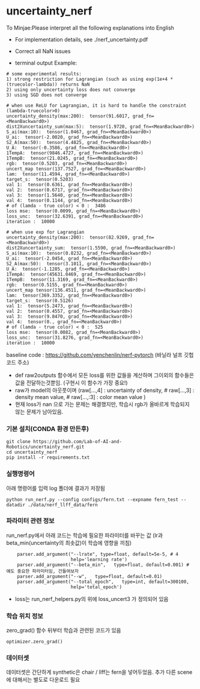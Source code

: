 # uncertainty_nerf
To Minjae:Please interpret all the following explanations into English

* For implementation details, see ./nerf_uncertainty.pdf

* Correct all NaN issues

* terminal output Example:

```
# some experimental results:
1) strong restriction for Lagrangian (such as using exp(1e+4 * (truecolor-lambda)) returns NaN
2) using only uncertainty loss does not converge
3) using SGD does not converge

# when use ReLU for Lagrangian, it is hard to handle the constraint (lambda-truecolor>0)
uncertainty_density(max:200):  tensor(91.6017, grad_fn=<MeanBackward0>)
dist2Xuncertainty_sum(max:5):  tensor(1.9720, grad_fn=<MeanBackward0>)
S_ai(max:10):  tensor(1.0467, grad_fn=<MeanBackward0>)
U_ai:  tensor(-2.0020, grad_fn=<MeanBackward0>)
S2_A(max:50):  tensor(4.4825, grad_fn=<MeanBackward0>)
U_A:  tensor(-0.3586, grad_fn=<MeanBackward0>)
1TempA:  tensor(9846.4727, grad_fn=<MeanBackward0>)
1TempB:  tensor(21.0245, grad_fn=<MeanBackward0>)
rgb:  tensor(0.5203, grad_fn=<MeanBackward0>)
uncert_map tensor(137.7527, grad_fn=<MeanBackward0>)
lam:  tensor(11.4594, grad_fn=<MeanBackward0>)
target_s:  tensor(0.5203)
val 1:  tensor(0.6361, grad_fn=<MeanBackward0>)
val 2:  tensor(0.6717, grad_fn=<MeanBackward0>)
val 3:  tensor(1.5640, grad_fn=<MeanBackward0>)
val 4:  tensor(0.1144, grad_fn=<MeanBackward0>)
# of (lamda - true color) < 0 :  3486
loss mse:  tensor(0.0099, grad_fn=<MeanBackward0>)
loss_unc:  tensor(32.6391, grad_fn=<MeanBackward0>)
iteration :  10000

# when use exp for Lagrangian
uncertainty_density(max:200):  tensor(82.9269, grad_fn=<MeanBackward0>)
dist2Xuncertainty_sum:  tensor(1.5590, grad_fn=<MeanBackward0>)
S_ai(max:10):  tensor(0.8232, grad_fn=<MeanBackward0>)
U_ai:  tensor(-2.0454, grad_fn=<MeanBackward0>)
S2_A(max:50):  tensor(3.1011, grad_fn=<MeanBackward0>)
U_A:  tensor(-1.1285, grad_fn=<MeanBackward0>)
1TempA:  tensor(45631.0469, grad_fn=<MeanBackward0>)
1TempB:  tensor(11.3169, grad_fn=<MeanBackward0>)
rgb:  tensor(0.5155, grad_fn=<MeanBackward0>)
uncert_map tensor(136.4511, grad_fn=<MeanBackward0>)
lam:  tensor(369.3352, grad_fn=<MeanBackward0>)
target_s:  tensor(0.5126)
val 1:  tensor(5.2473, grad_fn=<MeanBackward0>)
val 2:  tensor(0.4557, grad_fn=<MeanBackward0>)
val 3:  tensor(9.8470, grad_fn=<MeanBackward0>)
val 4:  tensor(0., grad_fn=<MeanBackward0>)
# of (lamda - true color) < 0 :  525
loss mse:  tensor(0.0082, grad_fn=<MeanBackward0>)
loss_unc:  tensor(31.8276, grad_fn=<MeanBackward0>)
iteration :  10000
```

baseline code : https://github.com/yenchenlin/nerf-pytorch (바닐라 널프 깃헙코드 주소)





- def raw2outputs 함수에서 모든 loss를 위한 값들을 계산하며 그이외의 함수들은 값을 전달하는것뿐임. (구현시 이 함수가 가장 중요!)
- raw가 model의 아웃풋이며 (raw[...,4] : uncertainty of density, # raw[...,3] : density mean value, # raw[...,:3] : color mean value )
- 현재 loss가 nan 으로 가는 문제는 해결했지만, 학습시 rgb가 올바르게 학습되지 않는 문제가 남아있음.

### 기본 설치(CONDA 환경 만든후)
```
git clone https://github.com/Lab-of-AI-and-Robotics/uncertainty_nerf.git
cd uncertainty_nerf
pip install -r requirements.txt
```

### 실행명령어
아래 명령어를 입력 log 폴더에 결과가 저장됨
```
python run_nerf.py --config configs/fern.txt --expname fern_test --datadir ./data/nerf_llff_data/fern
```

### 파라미터 관련 정보
run_nerf.py에서 아래 코드는 학습에 필요한 파라미터를 바꾸는 값 (lr과 beta_min(uncertainty의 최솟값)이 학습에 영향을 끼침)
```
    parser.add_argument("--lrate", type=float, default=5e-5, # 4 
                        help='learning rate')
    parser.add_argument("--beta_min",   type=float, default=0.001) # 얘도 중요한 파라미터임, 건들여보자
    parser.add_argument("--w",   type=float, default=0.01) 
    parser.add_argument("--total_epoch",   type=int, default=300100, 
                        help='total_epoch')
```

- loss는 run_nerf_helpers.py의 위에 loss_uncert3 가 정의되어 있음


### 학습 위치 정보
zero_grad() 함수 뒤부터 학습과 관련된 코드가 있음
```
optimizer.zero_grad()
```


### 데이터셋
데이터셋은 간단하게 synthetic은 chair / llff는 fern을 넣어두었음. 추가 다른 scene에 대해서는 별도로 다운로드 필요
